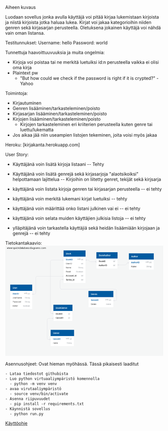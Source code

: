 Aiheen kuvaus

Luodaan sovellus jonka avulla käyttäjä voi pitää kirjaa lukemistaan kirjoista ja niistä kirjoista jotka haluaa lukea.
Kirjat voi jakaa kategorioihin niiden genren sekä kirjasarjan perusteella. Oletuksena jokainen käyttäjä voi nähdä vain oman listansa.

Testitunnukset:
Username: hello
Password: world

Tunnettuja haavoittuuvuuksia ja muita ongelmia:
  - Kirjoja voi poistaa tai ne merkitä luetuiksi id:n perusteella vaikka ei olisi oma kirja
  - Plaintext pw
    - "But how could we check if the password is right if it is crypted?" -Yahoo

Toimintoja:
  - Kirjautuminen
  - Genren lisääminen/tarkasteleminen/poisto
  - Kirjasarjan lisääminen/tarkasteleminen/poisto
  - Kirjojen lisääminen/tarkasteleminen/poisto
    - Kirjojen tarkasteleminen eri kriiterien perusteella kuten genre tai luettu/lukematta
  - Jos aikaa jää niin useampien listojen tekeminen, joita voisi myös jakaa

  Heroku: [kirjakanta.herokuapp.com]


  User Story:
  - Käyttäjänä voin lisätä kirjoja listaani -- Tehty
  - Käyttäjänä voin lisätä genrejä sekä kirjasarjoja "alaotsikoiksi" helpottamaan lajittelua -- Kirjoihin on liitetty genret, tekijät sekä kirjsarja
  - käyttäjänä voin listata kirjoja genren tai kirjasarjan perusteella -- ei tehty
  - käyttäjänä voin merkitä lukemani kirjat luetuiksi -- tehty
  - käyttäjänä voin määrittää onko listani julkinen vai ei -- ei tehty
  - käyttäjänä voin selata muiden käyttäjien julkisia listoja -- ei tehty


  - ylläpitäjänä voin tarkastella käyttäjiä sekä heidän lisäämiään kirjojaan ja genrejä -- ei tehty

  Tietokantakaavio:
  ![alt text](documentation/Tietokantakaavio.png)


  Asennusohjeet:
    Ovat hieman myöhässä. Tässä pikaisesti laaditut

    - Lataa tiedostot githubista
    - Luo python virtuaaliympäristö komennolla
      - python -m venv venv
    - avaa virutaaliympäristö
      - source venv/bin/activate
    - Asenna riipuvuudet
      - pip install -r requirements.txt
    - Käynnistä sovellus
      - python run.py

[Käyttöohje](documentation/kayttoohje.md)
